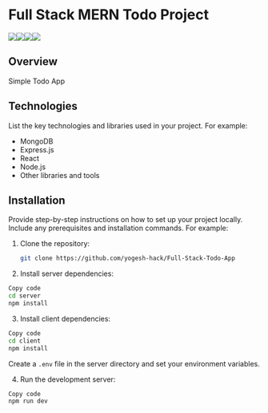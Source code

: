 # Full Stack MERN Todo Project
<img src="https://img.shields.io/badge/React-20232A?style=for-the-badge&logo=react&logoColor=61DAFB"><img src="https://img.shields.io/badge/TypeScript-007ACC?style=for-the-badge&logo=typescript&logoColor=white"><img src="https://img.shields.io/badge/MongoDB-4EA94B?style=for-the-badge&logo=mongodb&logoColor=white"><ing src="https://img.shields.io/badge/Docker-2CA5E0?style=for-the-badge&logo=docker&logoColor=white"><img src="https://img.shields.io/badge/Express%20js-000000?style=for-the-badge&logo=express&logoColor=white">


## Overview

Simple Todo App

## Technologies

List the key technologies and libraries used in your project. For example:

- MongoDB
- Express.js
- React
- Node.js
- Other libraries and tools


## Installation

Provide step-by-step instructions on how to set up your project locally. Include any prerequisites and installation commands. For example:

1. Clone the repository:

   ```bash
   git clone https://github.com/yogesh-hack/Full-Stack-Todo-App
   ```
2. Install server dependencies:

```bash
Copy code
cd server
npm install
```

3. Install client dependencies:

```bash
Copy code
cd client
npm install
```

Create a `.env` file in the server directory and set your environment variables.

4. Run the development server:

```bash
Copy code
npm run dev
```
